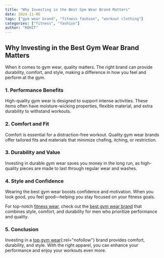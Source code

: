```yaml
---
title: "Why Investing in the Best Gym Wear Brand Matters"
date: 2024-11-06
tags: ["gym wear brand", "fitness fashion", "workout clothing"]
categories: ["fitness", "fashion"]
author: "ROHIT"
---
```


## Why Investing in the Best Gym Wear Brand Matters

When it comes to gym wear, quality matters. The right brand can provide durability, comfort, and style, making a difference in how you feel and perform at the gym.

### 1. Performance Benefits

High-quality gym wear is designed to support intense activities. These items often have moisture-wicking properties, flexible material, and extra durability to withstand workouts.

### 2. Comfort and Fit

Comfort is essential for a distraction-free workout. Quality gym wear brands offer tailored fits and materials that minimize chafing, itching, or restriction.

### 3. Durability and Value

Investing in durable gym wear saves you money in the long run, as high-quality pieces are made to last through regular wear and washes.

### 4. Style and Confidence

Wearing the best gym wear boosts confidence and motivation. When you look good, you feel good—helping you stay focused on your fitness goals.

For top-notch <a href="https://www.gymshark.com/" rel="nofollow">fitness wear</a>, check out the [best gym wear brand](https://www.radowl.co.in) that combines style, comfort, and durability for men who prioritize performance and quality.

### 5. Conclusion

Investing in a [top gym wear](https://www.vogue.co.uk/fashion/article/best-activewear){:rel="nofollow"} brand provides comfort, durability, and style. With the right apparel, you can enhance your performance and enjoy your workouts even more.
